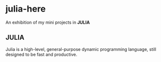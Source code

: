 # julia-here
An exhibition of my mini projects in **JULIA**
## JULIA
Julia is a high-level, general-purpose dynamic programming language, still designed to be fast and productive.
